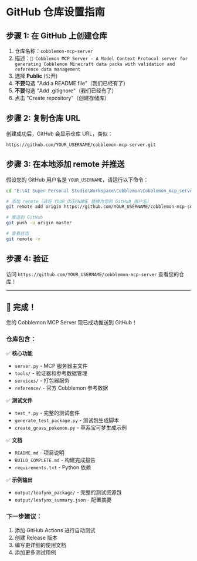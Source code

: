 # GitHub 仓库设置指南

## 步骤 1: 在 GitHub 上创建仓库

1. 仓库名称：`cobblemon-mcp-server`
2. 描述：`🌿 Cobblemon MCP Server - A Model Context Protocol server for generating Cobblemon Minecraft data packs with validation and reference data management`
3. 选择 **Public** (公开)
4. **不要**勾选 "Add a README file"（我们已经有了）
5. **不要**勾选 "Add .gitignore"（我们已经有了）
6. 点击 "Create repository"（创建存储库）

## 步骤 2: 复制仓库 URL

创建成功后，GitHub 会显示仓库 URL，类似：
```
https://github.com/YOUR_USERNAME/cobblemon-mcp-server.git
```

## 步骤 3: 在本地添加 remote 并推送

假设您的 GitHub 用户名是 `YOUR_USERNAME`，请运行以下命令：

```bash
cd "E:\AI Super Personal Studio\Workspace\Cobblemon\Cobblemon_mcp_server"

# 添加 remote（请将 YOUR_USERNAME 替换为您的 GitHub 用户名）
git remote add origin https://github.com/YOUR_USERNAME/cobblemon-mcp-server.git

# 推送到 GitHub
git push -u origin master

# 查看状态
git remote -v
```

## 步骤 4: 验证

访问 `https://github.com/YOUR_USERNAME/cobblemon-mcp-server` 查看您的仓库！

---

## 🎉 完成！

您的 Cobblemon MCP Server 现已成功推送到 GitHub！

### 仓库包含：

✅ **核心功能**
- `server.py` - MCP 服务器主文件
- `tools/` - 验证器和参考数据管理
- `services/` - 打包器服务
- `reference/` - 官方 Cobblemon 参考数据

✅ **测试文件**
- `test_*.py` - 完整的测试套件
- `generate_test_package.py` - 测试包生成脚本
- `create_grass_pokemon.py` - 草系宝可梦生成示例

✅ **文档**
- `README.md` - 项目说明
- `BUILD_COMPLETE.md` - 构建完成报告
- `requirements.txt` - Python 依赖

✅ **示例输出**
- `output/leafynx_package/` - 完整的测试资源包
- `output/leafynx_summary.json` - 配置摘要

### 下一步建议：

1. 添加 GitHub Actions 进行自动测试
2. 创建 Release 版本
3. 编写更详细的使用文档
4. 添加更多测试用例

